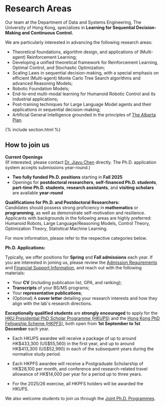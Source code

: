 ---
---

# Research Areas

Our team at the Department of Data and Systems Engineering, The University of Hong Kong, specializes in **Learning for Sequential Decision-Making and Continuous Control.**  

We are particularly interested in advancing the following research areas:  

- Theoretical foundations, algorithm design, and applications of (Multi-agent) Reinforcement Learning;  
- Developing a unified theoretical framework for Reinforcement Learning, Optimal Control, and Stochastic Optimization;  
- Scaling Laws in sequential decision-making, with a special emphasis on efficient (Multi-agent) Monte Carlo Tree Search algorithms and advanced Reasoning Models;  
- Robotic Foundation Models;  
- End-to-end multi-modal learning for Humanoid Robotic Control and its industrial applications;  
- Post-training techniques for Large Language Model agents and their applications in sequential decision-making;
- Artificial General Intelligence grounded in the principles of [The Alberta Plan](http://www.incompleteideas.net/Talks/AlbertaPlan.pdf).


{% include section.html %}

## How to join us

**Current Openings**  
(If interested, please contact [Dr. Jiayu Chen](https://agentic-intelligence-lab.org/members/jiayu-chen.html) directly. The Ph.D. application system accepts submissions year-round.)  

- **Two fully funded Ph.D. positions** starting in **Fall 2025**
- Openings for **postdoctoral researchers**, **self-financed Ph.D. students**, **part-time Ph.D. students**, **research assistants**, and **visiting scholars** are available **year-round** 

**Qualifications for Ph.D. and Postdoctoral Researchers:**  
Candidates should possess strong proficiency in **mathematics** or **programming**, as well as demonstrate self-motivation and resilience. Applicants with backgrounds in the following areas are highly preferred: Humanoid Robots, Large Language/Reasoning Models, Control Theory, Optimization Theory, Statistical Machine Learning.

For more information, please refer to the respective categories below.  

**Ph.D. Applications:**  

Typically, we offer positions for **Spring** and **Fall admissions** each year. If you are interested in joining us, please review the [Admission Requirements](https://www.dase.hku.hk/teaching-and-learning/prospective-students/mphil-phd) and [Financial Support Information](https://gradsch.hku.hk/prospective_students/fees_scholarships_and_financial_support/postgraduate_scholarships), and reach out with the following materials:  

- Your **CV** (including publication list, GPA, and ranking);  
- **Transcripts** of your BS/MS programs;  
- Your **representative publications**;  
- (Optional) A **cover letter** detailing your research interests and how they align with the lab's research directions.  

**Exceptionally qualified students** are **strongly encouraged** to apply for the [HKU Presidential PhD Scholar Programme (HKUPS)](https://gradsch.hku.hk/prospective_students/fees_scholarships_and_financial_support/hku_presidential_phd_scholar_programme) and the [Hong Kong PhD Fellowship Scheme (HKPFS)](https://gradsch.hku.hk/prospective_students/fees_scholarships_and_financial_support/hong_kong_phd_fellowship_scheme), both open from **1st September to 1st December** each year.  

- Each HKUPS awardee will receive a package of up to around HK\$433,300 (US\$55,560) in the first year, and up to around HK\$413,300 (US\$52,990) in each of the subsequent years during the normative study period.

- Each HKPFS awardee will receive a Postgraduate Scholarship of HK\$28,100 per month, and conference and research-related travel allowance of HK\$14,000 per year for a period up to three years.

- For the 2025/26 exercise, all HKPFS holders will be awarded the HKUPS.

We also welcome students to join us through the [Joint Ph.D. Programmes](https://gradsch.hku.hk/prospective_students/programmes/joint_programmes).




<!-- ---

{% capture text %}

Lorem ipsum dolor sit amet, consectetur adipiscing elit, sed do eiusmod tempor incididunt ut labore et dolore magna aliqua.

{%
  include button.html
  link="team"
  text="Meet our team"
  icon="fa-solid fa-arrow-right"
  flip=true
  style="bare"
%}

{% endcapture %}

{%
  include feature.html
  image="images/photo.jpg"
  link="team"
  title="Our Team"
  text=text
%} -->

<!-- {% capture text %}

Lorem ipsum dolor sit amet, consectetur adipiscing elit, sed do eiusmod tempor incididunt ut labore et dolore magna aliqua.

{%
  include button.html
  link="research"
  text="See our publications"
  icon="fa-solid fa-arrow-right"
  flip=true
  style="bare"
%}

{% endcapture %}

{%
  include feature.html
  image="images/photo.jpg"
  link="research"
  title="Our Research"
  text=text
%}

{% capture text %}

Lorem ipsum dolor sit amet, consectetur adipiscing elit, sed do eiusmod tempor incididunt ut labore et dolore magna aliqua.

{%
  include button.html
  link="projects"
  text="Browse our projects"
  icon="fa-solid fa-arrow-right"
  flip=true
  style="bare"
%}

{% endcapture %}

{%
  include feature.html
  image="images/photo.jpg"
  link="projects"
  title="Our Projects"
  flip=true
  style="bare"
  text=text
%} -->
